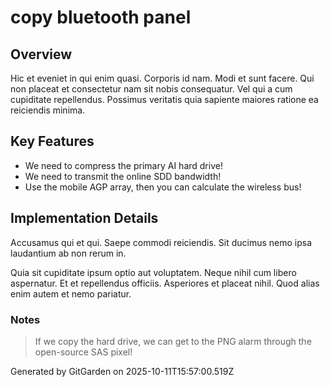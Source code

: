 # copy bluetooth panel

## Overview
Hic et eveniet in qui enim quasi. Corporis id nam. Modi et sunt facere. Qui non placeat et consectetur nam sit nobis consequatur. Vel qui a cum cupiditate repellendus. Possimus veritatis quia sapiente maiores ratione ea reiciendis minima.

## Key Features
- We need to compress the primary AI hard drive!
- We need to transmit the online SDD bandwidth!
- Use the mobile AGP array, then you can calculate the wireless bus!

## Implementation Details
Accusamus qui et qui. Saepe commodi reiciendis. Sit ducimus nemo ipsa laudantium ab non rerum in.
 Quia sit cupiditate ipsum optio aut voluptatem. Neque nihil cum libero aspernatur. Et et repellendus officiis. Asperiores et placeat nihil. Quod alias enim autem et nemo pariatur.

### Notes
> If we copy the hard drive, we can get to the PNG alarm through the open-source SAS pixel!

Generated by GitGarden on 2025-10-11T15:57:00.519Z